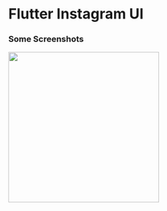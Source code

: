 # Flutter Instagram UI

### Some Screenshots

<img src="InstagramCloneScreenshot.jpg" height="300em" />
